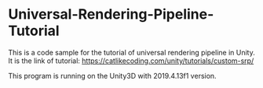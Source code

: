 # Universal-Rendering-Pipeline-Tutorial
This is a code sample for the tutorial of universal rendering pipeline in Unity.  It is the link of tutorial: https://catlikecoding.com/unity/tutorials/custom-srp/

This program is running on the Unity3D with 2019.4.13f1 version.
